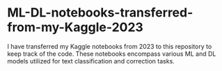 # ML-DL-notebooks-transferred-from-my-Kaggle-2023
I have transferred my Kaggle notebooks from 2023 to this repository to keep track of the code. These notebooks encompass various ML and DL models utilized for text classification and correction tasks.
